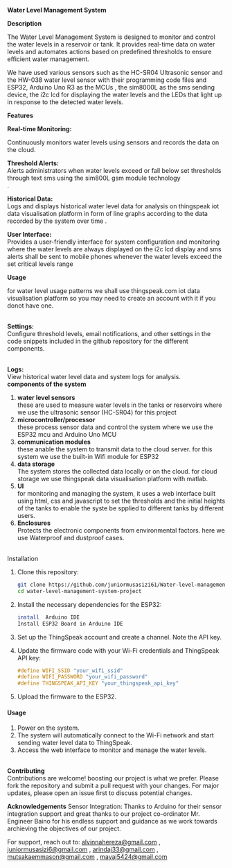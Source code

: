 **Water Level Management System**


**Description**

The Water Level Management System is designed to monitor and control the water levels in a reservoir or tank. It provides real-time data on water levels and automates actions based on predefined thresholds to ensure efficient water management.

We have used various sensors such as the HC-SR04 Ultrasonic sensor and the HW-038 water level sensor with their programming code files  and ESP32, Arduino Uno R3 as the MCUs , the sim8000L as the sms sending device, the i2c lcd for displaying the water levels and the LEDs that light up in response to the detected water levels. 

**Features**<br>

__Real-time Monitoring:<br>__

Continuously monitors water levels using sensors and records the data on the cloud.<br>

__Threshold Alerts:<br>__
Alerts administrators when water levels exceed or fall below set thresholds through text sms using the sim800L gsm module technology <br>.

__Historical Data:<br>__
Logs and displays historical water level data for analysis on thingspeak iot data visualisation platform in form of line graphs according to the data recorded by the system over time .<br>

__User Interface:<br>__
Provides a user-friendly interface for system configuration and monitoring where the water levels are always displayed on the i2c lcd display and sms alerts shall be sent to  mobile phones whenever the water levels exceed the set critical levels range 

**Usage**<br>

for water level usage patterns we shall use thingspeak.com iot data visualisation platform so you may need to create an account with it if you donot have one.

<br>**Settings:**<br> 
Configure threshold levels, email notifications, and other settings in the code snippets included in the github repository for the different components.

<br>**Logs:** <br>View historical water level data and system logs for analysis.
<br>
**components of the system**<br>
1. **water level sensors** <br>
these are used to measure water levels in the tanks or reservoirs where we use the ultrasonic sensor (HC-SR04) for this project <br>
2. **microcontroller/processor**<br>
these process sensor data and control the system where we use the ESP32 mcu and Arduino Uno MCU<br>
3. **communication modules**<br>
these anable the system to transmit data to the cloud server. for this system we use the built-in Wifi module for ESP32<br>
4. **data storage**<br>
   The system stores the collected data locally or on the cloud. for cloud storage we use thingspeak data visualisation platform with matlab.<br>
5. **UI**<br>
for monitoring and managing the system, it uses a web interface built using html, css and javascript to set the thresholds and the initial heights of the tanks to enable the syste be spplied to different tanks by different users.<br>
6. **Enclosures**<br>
Protects the electronic components from environmental factors. here we use Waterproof and dustproof cases.<br>
<br>
Installation

1. Clone this repository:
    ```bash
    git clone https://github.com/juniormusasizi61/Water-level-management-system-project.git
    cd water-level-management-system-project
    ```

2. Install the necessary dependencies for the ESP32:
    ```bash
    install  Arduino IDE
   Install ESP32 Board in Arduino IDE
    ```

3. Set up the ThingSpeak account and create a channel. Note the API key.

4. Update the firmware code with your Wi-Fi credentials and ThingSpeak API key:
    ```cpp
    #define WIFI_SSID "your_wifi_ssid"
    #define WIFI_PASSWORD "your_wifi_password"
    #define THINGSPEAK_API_KEY "your_thingspeak_api_key"
    ```

5. Upload the firmware to the ESP32.

#### Usage

1. Power on the system.
2. The system will automatically connect to the Wi-Fi network and start sending water level data to ThingSpeak.
3. Access the web interface to monitor and manage the water levels.



<br>**Contributing**<br>
Contributions are welcome! boosting our project is what we prefer. Please fork the repository and submit a pull request with your changes. For major updates, please open an issue first to discuss potential changes.


**Acknowledgements**
Sensor Integration: Thanks to Arduino for their sensor integration support and great thanks to our project co-ordinator Mr. Engineer Baino for his endless support and guidance as we work towards archieving the objectives of our project.

For support, reach out to: 
alvinnahereza@gmail.com ,  juniormusasizi6@gmail.com ,  arindaj33@gmail.com ,  mutsakaemmason@gmail.com ,  mayaj5424@gmail.com

